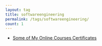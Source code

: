 ```yaml
---
layout: tag
title: softwareengineering
permalink: /tags/softwareengineering/
count: 1
---
```


- [Some of My Online Courses Certificates](https://samirpaulb.github.io/blog-jekyll/posts/some-of-my-online-courses-certificates/)
